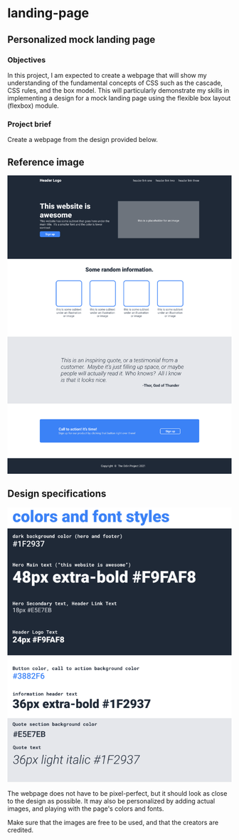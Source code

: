 # landing-page

## Personalized mock landing page

### Objectives

In this project, I am expected to create a webpage that will show my understanding of the fundamental concepts of CSS such as the cascade, CSS rules, and the box model. This will particularly demonstrate my skills in implementing a design for a mock landing page using the flexible box layout (flexbox) module.

### Project brief

Create a webpage from the design provided below.

## Reference image

![Reference image](./desired-outcome/reference-image.png)


## Design specifications

![Design specifications](./desired-outcome/design-specifications.png)


The webpage does not have to be pixel-perfect, but it should look as close to the design as possible. It may also be personalized by adding actual images, and playing with the page's colors and fonts.

Make sure that the images are free to be used, and that the creators are credited.